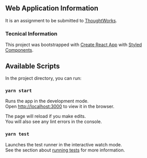 ## Web Application Information

It is an assignment to be submitted to [ThoughtWorks](https://www.thoughtworks.com/).

### Tecnical Information

This project was bootstrapped with [Create React App](https://github.com/facebook/create-react-app) with [Styled Components](https://styled-components.com/).

## Available Scripts

In the project directory, you can run:

### `yarn start`

Runs the app in the development mode.<br />
Open [http://localhost:3000](http://localhost:3000) to view it in the browser.

The page will reload if you make edits.<br />
You will also see any lint errors in the console.

### `yarn test`

Launches the test runner in the interactive watch mode.<br />
See the section about [running tests](https://facebook.github.io/create-react-app/docs/running-tests) for more information.
